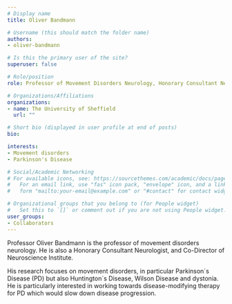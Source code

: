 ```yaml
---
# Display name
title: Oliver Bandmann

# Username (this should match the folder name)
authors:
- oliver-bandmann

# Is this the primary user of the site?
superuser: false

# Role/position
role: Professor of Movement Disorders Neurology, Honorary Consultant Neurologist, and Co-Director of Neuroscience Institute

# Organizations/Affiliations
organizations:
- name: The University of Sheffield
  url: ""

# Short bio (displayed in user profile at end of posts)
bio: 

interests:
- Movement disorders
- Parkinson's Disease

# Social/Academic Networking
# For available icons, see: https://sourcethemes.com/academic/docs/page-builder/#icons
#   For an email link, use "fas" icon pack, "envelope" icon, and a link in the
#   form "mailto:your-email@example.com" or "#contact" for contact widget.

# Organizational groups that you belong to (for People widget)
#   Set this to `[]` or comment out if you are not using People widget.
user_groups:
- Collaborators
---
```

Professor Oliver Bandmann is the professor of movement disorders neurology. He is also a Honorary Consultant Neurologist, and Co-Director of Neuroscience Institute.

His research focuses on movement disorders, in particular Parkinson´s Disease (PD) but also Huntington´s Disease, Wilson Disease and dystonia. He is particularly interested in working towards disease-modifying therapy for PD which would slow down disease progression.
